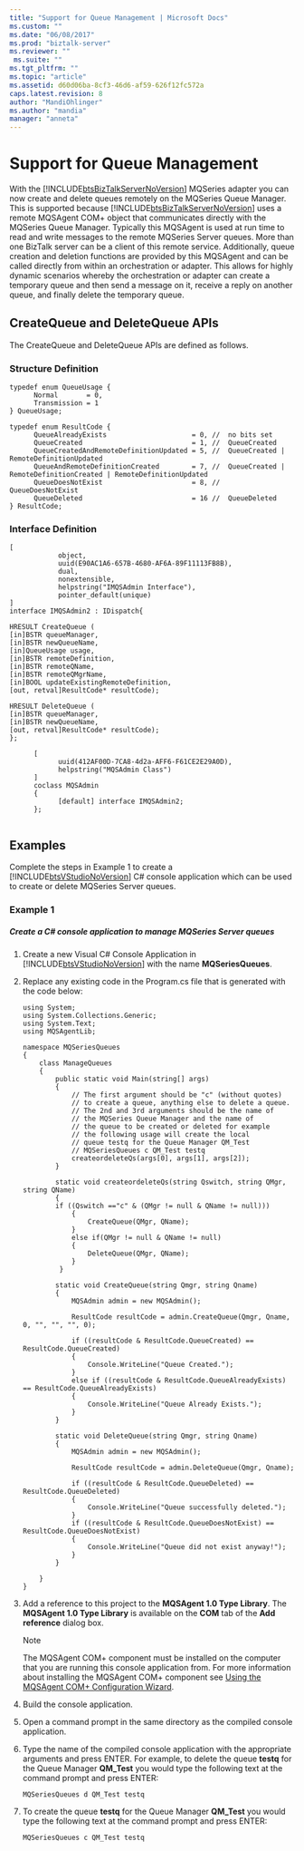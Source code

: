 ```yaml
---
title: "Support for Queue Management | Microsoft Docs"
ms.custom: ""
ms.date: "06/08/2017"
ms.prod: "biztalk-server"
ms.reviewer: ""
 ms.suite: ""
ms.tgt_pltfrm: ""
ms.topic: "article"
ms.assetid: d60d06ba-8cf3-46d6-af59-626f12fc572a
caps.latest.revision: 8
author: "MandiOhlinger"
ms.author: "mandia"
manager: "anneta"
---
```

# Support for Queue Management
With the [!INCLUDE[btsBizTalkServerNoVersion](../includes/btsbiztalkservernoversion-md.md)] MQSeries adapter you can now create and delete queues remotely on the MQSeries Queue Manager. This is supported because [!INCLUDE[btsBizTalkServerNoVersion](../includes/btsbiztalkservernoversion-md.md)] uses a remote MQSAgent COM+ object that communicates directly with the MQSeries Queue Manager. Typically this MQSAgent is used at run time to read and write messages to the remote MQSeries Server queues. More than one BizTalk server can be a client of this remote service. Additionally, queue creation and deletion functions are provided by this MQSAgent and can be called directly from within an orchestration or adapter. This allows for highly dynamic scenarios whereby the orchestration or adapter can create a temporary queue and then send a message on it, receive a reply on another queue, and finally delete the temporary queue.  
  
## CreateQueue and DeleteQueue APIs  
 The CreateQueue and DeleteQueue APIs are defined as follows.  
  
### Structure Definition  
  
```  
typedef enum QueueUsage {  
      Normal       = 0,  
      Transmission = 1  
} QueueUsage;  
  
typedef enum ResultCode {  
      QueueAlreadyExists                     = 0, //  no bits set  
      QueueCreated                           = 1, //  QueueCreated  
      QueueCreatedAndRemoteDefinitionUpdated = 5, //  QueueCreated | RemoteDefinitionUpdated  
      QueueAndRemoteDefinitionCreated        = 7, //  QueueCreated | RemoteDefinitionCreated | RemoteDefinitionUpdated  
      QueueDoesNotExist                      = 8, //  QueueDoesNotExist  
      QueueDeleted                           = 16 //  QueueDeleted  
} ResultCode;  
```  
  
### Interface Definition  
  
```  
[  
            object,  
            uuid(E90AC1A6-657B-4680-AF6A-89F11113FB8B),  
            dual,  
            nonextensible,  
            helpstring("IMQSAdmin Interface"),  
            pointer_default(unique)  
]  
interface IMQSAdmin2 : IDispatch{  
  
HRESULT CreateQueue (  
[in]BSTR queueManager,  
[in]BSTR newQueueName,  
[in]QueueUsage usage,  
[in]BSTR remoteDefinition,  
[in]BSTR remoteQName,  
[in]BSTR remoteQMgrName,  
[in]BOOL updateExistingRemoteDefinition,  
[out, retval]ResultCode* resultCode);  
  
HRESULT DeleteQueue (  
[in]BSTR queueManager,  
[in]BSTR newQueueName,  
[out, retval]ResultCode* resultCode);  
};  
  
      [  
            uuid(412AF00D-7CA8-4d2a-AFF6-F61CE2E29A0D),  
            helpstring("MQSAdmin Class")  
      ]  
      coclass MQSAdmin  
      {  
            [default] interface IMQSAdmin2;  
      };  
  
```  
  
## Examples  
 Complete the steps in Example 1 to create a [!INCLUDE[btsVStudioNoVersion](../includes/btsvstudionoversion-md.md)] C# console application which can be used to create or delete MQSeries Server queues.  
  
### Example 1  
  
##### Create a C# console application to manage MQSeries Server queues  
  
1.  Create a new Visual C# Console Application in [!INCLUDE[btsVStudioNoVersion](../includes/btsvstudionoversion-md.md)] with the name **MQSeriesQueues**.  
  
2.  Replace any existing code in the Program.cs file that is generated with the code below:  
  
    ```  
    using System;  
    using System.Collections.Generic;  
    using System.Text;  
    using MQSAgentLib;  
  
    namespace MQSeriesQueues  
    {  
        class ManageQueues  
        {  
            public static void Main(string[] args)  
            {  
                // The first argument should be "c" (without quotes)  
                // to create a queue, anything else to delete a queue.  
                // The 2nd and 3rd arguments should be the name of   
                // the MQSeries Queue Manager and the name of   
                // the queue to be created or deleted for example  
                // the following usage will create the local   
                // queue testq for the Queue Manager QM_Test  
                // MQSeriesQueues c QM_Test testq  
                createordeleteQs(args[0], args[1], args[2]);  
            }  
  
            static void createordeleteQs(string Qswitch, string QMgr, string QName)  
            {   
            if ((Qswitch =="c" & (QMgr != null & QName != null)))  
                {  
                    CreateQueue(QMgr, QName);  
                }  
                else if(QMgr != null & QName != null)  
                {  
                    DeleteQueue(QMgr, QName);  
                }  
             }  
  
            static void CreateQueue(string Qmgr, string Qname)  
            {  
                MQSAdmin admin = new MQSAdmin();    
  
                ResultCode resultCode = admin.CreateQueue(Qmgr, Qname, 0, "", "", "", 0);  
  
                if ((resultCode & ResultCode.QueueCreated) == ResultCode.QueueCreated)  
                {  
                    Console.WriteLine("Queue Created.");  
                }  
                else if ((resultCode & ResultCode.QueueAlreadyExists) == ResultCode.QueueAlreadyExists)  
                {  
                    Console.WriteLine("Queue Already Exists.");  
                }  
            }  
  
            static void DeleteQueue(string Qmgr, string Qname)  
            {  
                MQSAdmin admin = new MQSAdmin();  
  
                ResultCode resultCode = admin.DeleteQueue(Qmgr, Qname);  
  
                if ((resultCode & ResultCode.QueueDeleted) == ResultCode.QueueDeleted)  
                {  
                    Console.WriteLine("Queue successfully deleted.");  
                }  
                if ((resultCode & ResultCode.QueueDoesNotExist) == ResultCode.QueueDoesNotExist)  
                {  
                    Console.WriteLine("Queue did not exist anyway!");  
                }  
            }  
  
        }  
    }  
    ```  
  
3.  Add a reference to this project to the **MQSAgent 1.0 Type Library**. The **MQSAgent 1.0 Type Library** is available on the **COM** tab of the **Add reference** dialog box.  
  
    > [!NOTE]
    >  The MQSAgent COM+ component must be installed on the computer that you are running this console application from. For more information about installing the MQSAgent COM+ component see [Using the MQSAgent COM+ Configuration Wizard](../core/using-the-mqsagent-com-configuration-wizard.md).  
  
4.  Build the console application.  
  
5.  Open a command prompt in the same directory as the compiled console application.  
  
6.  Type the name of the compiled console application with the appropriate arguments and press ENTER. For example, to delete the queue **testq** for the Queue Manager **QM_Test** you would type the following text at the command prompt and press ENTER:  
  
    ```  
    MQSeriesQueues d QM_Test testq  
    ```  
  
7.  To create the queue **testq** for the Queue Manager **QM_Test** you would type the following text at the command prompt and press ENTER:  
  
    ```  
    MQSeriesQueues c QM_Test testq  
    ```